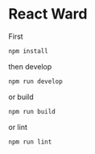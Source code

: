 # React Ward

First

```sh
npm install
```

then develop

```sh
npm run develop
```

or build

```sh
npm run build
```

or lint

```sh
npm run lint
```
